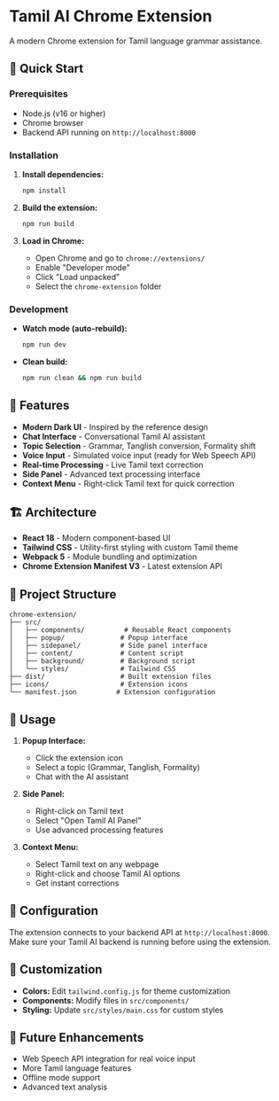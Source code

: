 # Tamil AI Chrome Extension

A modern Chrome extension for Tamil language grammar assistance.

## 🚀 Quick Start

### Prerequisites
- Node.js (v16 or higher)
- Chrome browser
- Backend API running on `http://localhost:8000`

### Installation

1. **Install dependencies:**
   ```bash
   npm install
   ```

2. **Build the extension:**
   ```bash
   npm run build
   ```

3. **Load in Chrome:**
   - Open Chrome and go to `chrome://extensions/`
   - Enable "Developer mode"
   - Click "Load unpacked"
   - Select the `chrome-extension` folder

### Development

- **Watch mode (auto-rebuild):**
  ```bash
  npm run dev
  ```

- **Clean build:**
  ```bash
  npm run clean && npm run build
  ```

## 🎨 Features

- **Modern Dark UI** - Inspired by the reference design
- **Chat Interface** - Conversational Tamil AI assistant
- **Topic Selection** - Grammar, Tanglish conversion, Formality shift
- **Voice Input** - Simulated voice input (ready for Web Speech API)
- **Real-time Processing** - Live Tamil text correction
- **Side Panel** - Advanced text processing interface
- **Context Menu** - Right-click Tamil text for quick correction

## 🏗 Architecture

- **React 18** - Modern component-based UI
- **Tailwind CSS** - Utility-first styling with custom Tamil theme
- **Webpack 5** - Module bundling and optimization
- **Chrome Extension Manifest V3** - Latest extension API

## 📁 Project Structure

```
chrome-extension/
├── src/
│   ├── components/          # Reusable React components
│   ├── popup/              # Popup interface
│   ├── sidepanel/          # Side panel interface
│   ├── content/            # Content script
│   ├── background/         # Background script
│   └── styles/             # Tailwind CSS
├── dist/                   # Built extension files
├── icons/                  # Extension icons
└── manifest.json          # Extension configuration
```

## 🎯 Usage

1. **Popup Interface:**
   - Click the extension icon
   - Select a topic (Grammar, Tanglish, Formality)
   - Chat with the AI assistant

2. **Side Panel:**
   - Right-click on Tamil text
   - Select "Open Tamil AI Panel"
   - Use advanced processing features

3. **Context Menu:**
   - Select Tamil text on any webpage
   - Right-click and choose Tamil AI options
   - Get instant corrections

## 🔧 Configuration

The extension connects to your backend API at `http://localhost:8000`. Make sure your Tamil AI backend is running before using the extension.

## 🎨 Customization

- **Colors:** Edit `tailwind.config.js` for theme customization
- **Components:** Modify files in `src/components/`
- **Styling:** Update `src/styles/main.css` for custom styles

## 🚀 Future Enhancements

- Web Speech API integration for real voice input
- More Tamil language features
- Offline mode support
- Advanced text analysis

